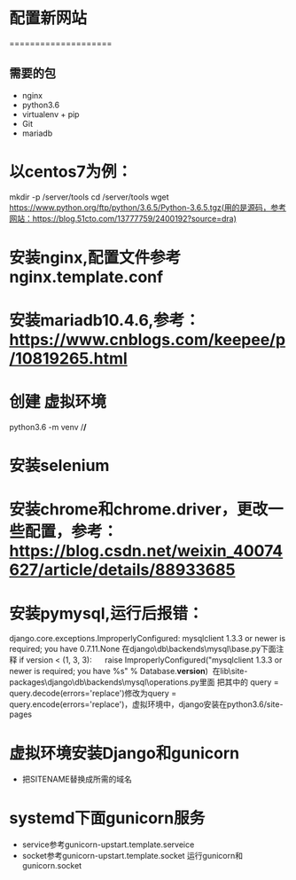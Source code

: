 # 配置新网站
====================

## 需要的包

* nginx
* python3.6
* virtualenv + pip
* Git
* mariadb

# 以centos7为例：
mkdir -p /server/tools
cd /server/tools
wget  https://www.python.org/ftp/python/3.6.5/Python-3.6.5.tgz(用的是源码，参考网站：https://blog.51cto.com/13777759/2400192?source=dra)
# 安装nginx,配置文件参考nginx.template.conf
# 安装mariadb10.4.6,参考：https://www.cnblogs.com/keepee/p/10819265.html
# 创建 虚拟环境 
python3.6 -m venv /**/**
# 安装selenium
# 安装chrome和chrome.driver，更改一些配置，参考：https://blog.csdn.net/weixin_40074627/article/details/88933685
# 安装pymysql,运行后报错：
django.core.exceptions.ImproperlyConfigured: mysqlclient 1.3.3 or newer is required; you have 0.7.11.None
在django\db\backends\mysql\base.py下面注释
if version < (1, 3, 3):
     raise ImproperlyConfigured("mysqlclient 1.3.3 or newer is required; you have %s" % Database.__version__) 
在lib\site-packages\django\db\backends\mysql\operations.py里面
把其中的 query = query.decode(errors='replace')修改为query = query.encode(errors='replace')，虚拟环境中，django安装在python3.6/site-pages
# 虚拟环境安装Django和gunicorn
* 把SITENAME替换成所需的域名
# systemd下面gunicorn服务
* service参考gunicorn-upstart.template.serveice
* socket参考gunicorn-upstart.template.socket
运行gunicorn和gunicorn.socket
